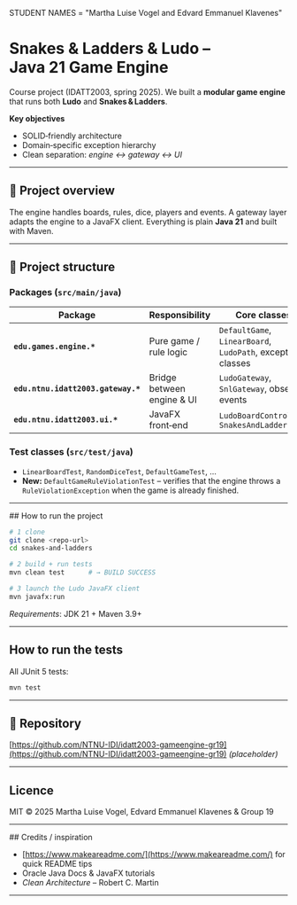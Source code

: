 STUDENT NAMES = "Martha Luise Vogel and Edvard Emmanuel Klavenes"

# Snakes & Ladders & Ludo – Java 21 Game Engine

Course project (IDATT2003, spring 2025). We built a **modular game engine** that
runs both **Ludo** and **Snakes & Ladders**.

**Key objectives**

* SOLID‑friendly architecture
* Domain‑specific exception hierarchy
* Clean separation: *engine ↔ gateway ↔ UI*

---

## 📖 Project overview

The engine handles boards, rules, dice, players and events.  A gateway layer
adapts the engine to a JavaFX client.  Everything is plain **Java 21** and
built with Maven.

---

## 📂 Project structure

### Packages (`src/main/java`)

| Package                            | Responsibility             | Core classes                                                |
| ---------------------------------- | -------------------------- | ----------------------------------------------------------- |
| **`edu.games.engine.*`**           | Pure game / rule logic     | `DefaultGame`, `LinearBoard`, `LudoPath`, exception classes |
| **`edu.ntnu.idatt2003.gateway.*`** | Bridge between engine & UI | `LudoGateway`, `SnlGateway`, observer events                |
| **`edu.ntnu.idatt2003.ui.*`**      | JavaFX front‑end           | `LudoBoardController`, `SnakesAndLaddersApp`                |

### Test classes (`src/test/java`)

* `LinearBoardTest`, `RandomDiceTest`, `DefaultGameTest`, …
* **New:** `DefaultGameRuleViolationTest` – verifies that the engine throws a
  `RuleViolationException` when the game is already finished.

---

## How to run the project

```bash
# 1 clone
git clone <repo‑url>
cd snakes-and-ladders

# 2 build + run tests
mvn clean test      # → BUILD SUCCESS

# 3 launch the Ludo JavaFX client
mvn javafx:run
```

*Requirements*: JDK 21 + Maven 3.9+

---

## How to run the tests

All JUnit 5 tests:

```bash
mvn test
```

---

## 🔗 Repository

[https://github.com/NTNU-IDI/idatt2003-gameengine-gr19](https://github.com/NTNU-IDI/idatt2003-gameengine-gr19)  *(placeholder)*

---

## Licence

MIT © 2025 Martha Luise Vogel, Edvard Emmanuel Klavenes & Group 19

---

## Credits / inspiration

* [https://www.makeareadme.com/](https://www.makeareadme.com/) for quick README tips
* Oracle Java Docs & JavaFX tutorials
* *Clean Architecture* – Robert C. Martin
---
